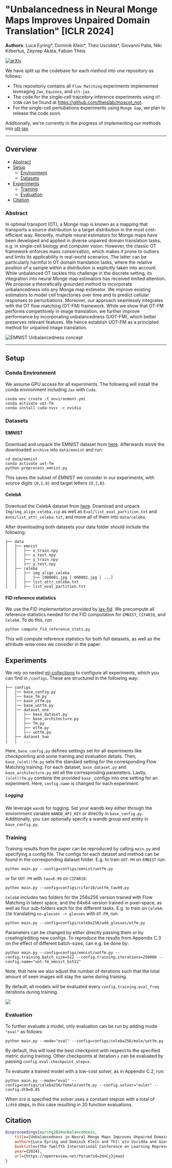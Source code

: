 # "Unbalancedness in Neural Monge Maps Improves Unpaired Domain Translation" [ICLR 2024]

__Authors__: Luca Eyring*, Dominik Klein*, Théo Uscidda*, Giovanni Palla, Niki Kilbertus, Zeynep Akata, Fabian Theis

[![arXiv](https://img.shields.io/badge/arXiv-Paper-<COLOR>.svg)](https://arxiv.org/abs/2311.15100)

We have split up the codebase for each method into one repository as follows:
- This repositoriy contains all `Flow Matching` experiments implemented leveraging `Jax`, `Equinox`, and `ott-jax`.
- The code for the single-cell trajcetory inference experiments using `OT-ICNN` can be found at https://github.com/theislab/moscot_not.
- For the single-cell pertubations experiments using `Monge Gap`, we plan to release the code soon.

Additionally, we're currently in the progress of implementing our methods into [ott-jax](https://github.com/ott-jax/ott/pull/468).

---


## Overview
- [Abstract](#abstract)
- [Setup](#setup)
   - [Environment](#environment)
   - [Datasets](#datasets)
- [Experiments](#experiments)
   - [Training](#training)
   - [Evaluation](#evaluation)
- [Citation](#citation)

### Abstract

In optimal transport (OT), a Monge map is known as a mapping that transports a source distribution to a target distribution in the most cost-efficient way. Recently, multiple neural estimators for Monge maps have been developed and applied in diverse unpaired domain translation tasks, e.g. in single-cell biology and computer vision. However, the classic OT framework enforces mass conservation, which makes it prone to outliers and limits its applicability in real-world scenarios. The latter can be particularly harmful in OT domain translation tasks, where the relative position of a sample within a distribution is explicitly taken into account. While unbalanced OT tackles this challenge in the discrete setting, its integration into neural Monge map estimators has received limited attention. We propose a theoretically grounded method to incorporate unbalancedness into any Monge map estimator. We improve existing estimators to model cell trajectories over time and to predict cellular responses to perturbations. Moreover, our approach seamlessly integrates with the OT flow matching (OT-FM) framework. While we show that OT-FM performs competitively in image translation, we further improve performance by incorporating unbalancedness (UOT-FM), which better preserves relevant features. We hence establish UOT-FM as a principled method for unpaired image translation.

![](assets/emnist_concept.png "EMNIST Unbalancedness concept")

---

## Setup
### Conda Environment
We assume GPU access for all experiments. The following will install the conda environment including `Jax` with `Cuda`.
```
conda env create -f environment.yml
conda activate uot-fm
conda install cuda-nvcc -c nvidia
```

### Datasets

#### EMNIST
Download and unpack the EMNIST dataset from [here](https://www.kaggle.com/datasets/crawford/emnist). Afterwards move the downloaded `archive` into `data/emnist` and run:

```
cd data/emnist
conda activate uot-fm
python preprocess_emnist.py
```
This saves the subset of EMNIST we consider in our experiments, with source digits `{0,1,8}` and target letters `{O,I,B}`.

#### CelebA
Download the CelebA dataset from [here](https://drive.google.com/drive/folders/0B7EVK8r0v71pWEZsZE9oNnFzTm8?resourcekey=0-5BR16BdXnb8hVj6CNHKzLg). Download and unpack `Img/img_align_celeba.zip` as well as `Eval/list_eval_partition.txt` and `Anno/list_attr_celeba.txt`, and move all of them into `data/celeba`.

After downloading both datasets your data folder should include the following:
```
├── data
│   ├── emnist
│   │   ├── x_train.npy
│   │   ├── x_test.npy
│   │   ├── y_train.npy
│   │   ├── y_test.npy
│   ├── celeba
│   │   ├── img_align_celeba
│   │   │   ├── [000001.jpg | 000002.jpg | ...]
│   │   ├── list_attr_celeba.txt
│   │   ├── list_eval_partition.txt
```

#### FID reference statistics 
We use the FID implementation provided by [jax-fid](https://github.com/matthias-wright/jax-fid). We precompute all reference statistics needed for the FID computation for `EMNIST`, `CIFAR10`, and `CelebA`. To do this, run

```
python compute_fid_reference_stats.py
```
This will compute reference statistics for both full datasets, as well as the attribute-wise ones we consider in the paper.
## Experiments
We rely on nested [ml-collections](https://github.com/google/ml_collections) to configure all experiments, which you can find in `/configs`. These are structured in the following way:

```
├── configs
│   │── base_config.py
│   │── base_fm.py
│   │── base_otfm.py
│   │── base_uotfm.py
│   │── dataset_one
│   │   ├── base_dataset.py
│   │   ├── base_architecture.py
│   │   ├── fm.py
│   │   ├── otfm.py
│   │   ├── uotfm.py
│   ├── dataset_two
│   │   ...
```

Here, `base_config.py` defines settings set for all experiments like checkpointing and some training and evaluation details. Then, `base_(u(ot))fm.py` sets the standard setting for the corresponding Flow Matching training. For each dataset, `base_dataset.py` and `base_architecture.py` set all the corresponding parameters. Lastly, `(u(ot))fm.py` combine the provided `base_` configs into one setting for an experiment. Here, `config.name` is changed for each experiment.

##### Logging
We leverage `wandb` for logging. Set your wandb key either through the enviornment variable `WANDB_API_KEY` or directly in `base_config.py`. Additionally, you can optionally specify a wandb group and entity in `base_config.py`.

### Training
Training results from the paper can be reproduced by calling `main.py` and specifying a config file. The configs for each dataset and method can be found in the corresponding dataset folder. E.g. to train `UOT-FM` on `EMNIST` run:

```
python main.py --config=configs/emnist/uotfm.py
```

or for `UOT-FM` with `tau=0.99` on `CIFAR10`:

```
python main.py --config=configs/cifar10/uotfm_tau99.py
```

`CelebA` includes two folders for the 256x256 version trained with Flow Matching in latent space, and the 64x64 version trained in pixel-space, as well as four sub-folders each for the different tasks. E.g. to train on `CelebA-256` translating `no-glasses -> glasses` with `OT-FM`, run:

```
python main.py --config=configs/celeba256/add_glasses/otfm.py
```

Parameters can be changed by either directly passing them or by creating/editing new configs. To reproduce the results from Appendix C.3 on the effect of different batch-sizes, can e.g. be done by:

```
python main.py --config=configs/emnist/uotfm.py --config.training.batch_size=512 --config.training.iterations=250000 --config.name="uot-fm_emnist_bs512"
```

Note, that here we also adjust the number of iterations such that the total amount of seen images will stay the same during training.

By default, all models will be evaluated every `config.training.eval_freq` iterations during training.


![](assets/celeba256_samples.png)

### Evaluation
To further evaluate a model, only evaluation can be run by adding mode `"eval"` as follows:

```
python main.py --mode="eval" --config=configs/celeba256/male/uotfm.py
```

By default, this will load the best checkpoint with respect to the specified metric during training. Other checkpoints at iteration `x` can be evaluated by passing `config.eval.checkpoint_step=x`.

To evaluate a trained model with a low-cost solver, as in Appendix C.2, run:

```
python main.py --mode="eval" --config=configs/celeba256/female/uotfm.py --config.solver="euler" --config.dt0=0.05
```

When `dt0` is specified the solver uses a constant stepize with a total of `1/dt0` steps, in this case resulting in 20 function evaluations.


## Citation

```bibtex
@inproceedings{eyring2024unbalancedness,
    title={Unbalancedness in Neural Monge Maps Improves Unpaired Domain Translation},
    author={Luca Eyring and Dominik Klein and Th{\'e}o Uscidda and Giovanni Palla and Niki Kilbertus and Zeynep Akata and Fabian J Theis},
    booktitle={The Twelfth International Conference on Learning Representations},
    year={2024},
    url={https://openreview.net/forum?id=2UnCj3jeao}
}
```
